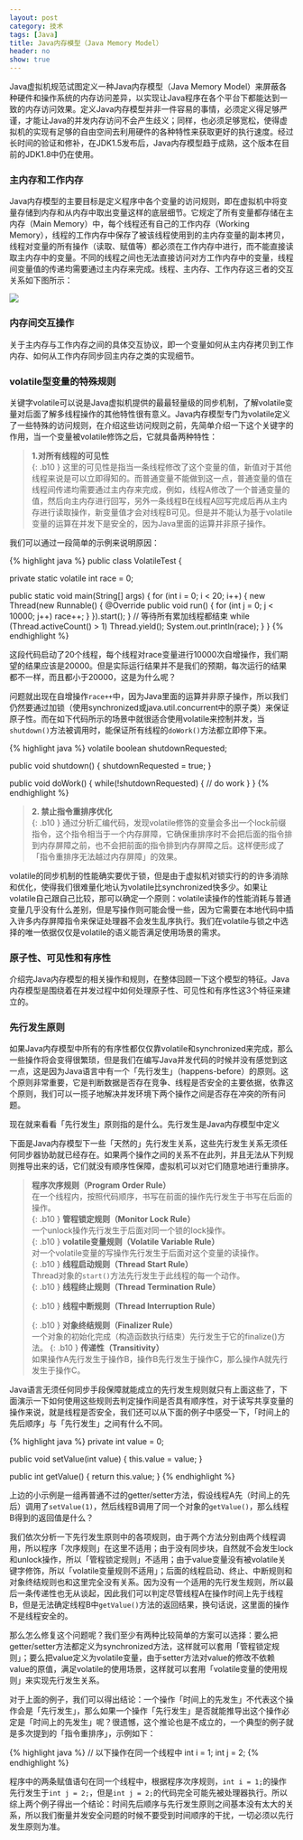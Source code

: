 ```yaml
---
layout: post
category: 技术
tags: [Java]
title: Java内存模型（Java Memory Model）
header: no
show: true
---
```


Java虚拟机规范试图定义一种Java内存模型（Java Memory Model）来屏蔽各种硬件和操作系统的内存访问差异，以实现让Java程序在各个平台下都能达到一致的内存访问效果。定义Java内存模型并非一件容易的事情，必须定义得足够严谨，才能让Java的并发内存访问不会产生歧义；同样，也必须足够宽松，使得虚拟机的实现有足够的自由空间去利用硬件的各种特性来获取更好的执行速度。经过长时间的验证和修补，在JDK1.5发布后，Java内存模型趋于成熟，这个版本在目前的JDK1.8中仍在使用。

### 主内存和工作内存

Java内存模型的主要目标是定义程序中各个变量的访问规则，即在虚拟机中将变量存储到内存和从内存中取出变量这样的底层细节。它规定了所有变量都存储在主内存（Main Memory）中，每个线程还有自己的工作内存（Working Memory），线程的工作内存中保存了被该线程使用到的主内存变量的副本拷贝，线程对变量的所有操作（读取、赋值等）都必须在工作内存中进行，而不能直接读取主内存中的变量。不同的线程之间也无法直接访问对方工作内存中的变量，线程间变量值的传递均需要通过主内存来完成。线程、主内存、工作内存这三者的交互关系如下图所示：

![](http://cdn4.infoqstatic.com/statics_s2_20160301-0105u1/resource/articles/java-memory-model-1/zh/resources/11.png)

### 内存间交互操作

关于主内存与工作内存之间的具体交互协议，即一个变量如何从主内存拷贝到工作内存、如何从工作内存同步回主内存之类的实现细节。

### volatile型变量的特殊规则

关键字volatile可以说是Java虚拟机提供的最最轻量级的同步机制，了解volatile变量对后面了解多线程操作的其他特性很有意义。Java内存模型专门为volatile定义了一些特殊的访问规则，在介绍这些访问规则之前，先简单介绍一下这个关键字的作用，当一个变量被volatile修饰之后，它就具备两种特性：

> **1.对所有线程的可见性**  
> {: .b10 }
> 这里的可见性是指当一条线程修改了这个变量的值，新值对于其他线程来说是可以立即得知的。而普通变量不能做到这一点，普通变量的值在线程间传递均需要通过主内存来完成，例如，线程A修改了一个普通变量的值，然后向主内存进行回写，另外一条线程B在线程A回写完成后再从主内存进行读取操作，新变量值才会对线程B可见。但是并不能认为基于volatile变量的运算在并发下是安全的，因为Java里面的运算并非原子操作。

我们可以通过一段简单的示例来说明原因：  

{% highlight java %}
public class VolatileTest {

  private static volatile int race = 0;

  public static void main(String[] args) {
	  for (int i = 0; i < 20; i++) {
		  new Thread(new Runnable() {
			  @Override
			  public void run() {
				  for (int j = 0; j < 10000; j++)
					  race++;
			  }
		  }).start();
	  }
	  // 等待所有累加线程都结束
	  while (Thread.activeCount() > 1)
		  Thread.yield();
	  System.out.println(race);
  }
}
{% endhighlight %}

这段代码启动了20个线程，每个线程对race变量进行10000次自增操作，我们期望的结果应该是20000。但是实际运行结果并不是我们的预期，每次运行的结果都不一样，而且都小于20000，这是为什么呢？

问题就出现在自增操作`race++`中，因为Java里面的运算并非原子操作，所以我们仍然要通过加锁（使用synchronized或java.util.concurrent中的原子类）来保证原子性。而在如下代码所示的场景中就很适合使用volatile来控制并发，当`shutdown()`方法被调用时，能保证所有线程的`doWork()`方法都立即停下来。

{% highlight java %}
volatile boolean shutdownRequested;

public void shutdown() {
	shutdownRequested = true;
}

public void doWork() {
	while(!shutdownRequested) {
		// do work
	}
}
{% endhighlight %}

> **2. 禁止指令重排序优化**  
> {: .b10 }
> 通过分析汇编代码，发现volatile修饰的变量会多出一个lock前缀指令，这个指令相当于一个内存屏障，它确保重排序时不会把后面的指令排到内存屏障之前，也不会把前面的指令排到内存屏障之后。这样便形成了「指令重排序无法越过内存屏障」的效果。

volatile的同步机制的性能确实要优于锁，但是由于虚拟机对锁实行的的许多消除和优化，使得我们很难量化地认为volatile比synchronized快多少。如果让volatile自己跟自己比较，那可以确定一个原则：volatile读操作的性能消耗与普通变量几乎没有什么差别，但是写操作则可能会慢一些，因为它需要在本地代码中插入许多内存屏障指令来保证处理器不会发生乱序执行。我们在volatile与锁之中选择的唯一依据仅仅是volatile的语义能否满足使用场景的需求。

### 原子性、可见性和有序性

介绍完Java内存模型的相关操作和规则，在整体回顾一下这个模型的特征。Java内存模型是围绕着在并发过程中如何处理原子性、可见性和有序性这3个特征来建立的。

### 先行发生原则

如果Java内存模型中所有的有序性都仅仅靠volatile和synchronized来完成，那么一些操作将会变得很繁琐，但是我们在编写Java并发代码的时候并没有感觉到这一点，这是因为Java语言中有一个「先行发生」（happens-before）的原则。这个原则非常重要，它是判断数据是否存在竞争、线程是否安全的主要依据，依靠这个原则，我们可以一揽子地解决并发环境下两个操作之间是否存在冲突的所有问题。

现在就来看看「先行发生」原则指的是什么。先行发生是Java内存模型中定义

下面是Java内存模型下一些「天然的」先行发生关系，这些先行发生关系无须任何同步器协助就已经存在。如果两个操作之间的关系不在此列，并且无法从下列规则推导出来的话，它们就没有顺序性保障，虚拟机可以对它们随意地进行重排序。

> **程序次序规则（Program Order Rule）**  
> 在一个线程内，按照代码顺序，书写在前面的操作先行发生于书写在后面的操作。  
> {: .b10 }
> **管程锁定规则（Monitor Lock Rule）**  
> 一个unlock操作先行发生于后面对同一个锁的lock操作。  
> {: .b10 }
> **volatile变量规则（Volatile Variable Rule）**  
> 对一个volatile变量的写操作先行发生于后面对这个变量的读操作。  
> {: .b10 }
> **线程启动规则（Thread Start Rule）**  
> Thread对象的`start()`方法先行发生于此线程的每一个动作。  
> {: .b10 }
> **线程终止规则（Thread Termination Rule）**  
>
> {: .b10 }
> **线程中断规则（Thread Interruption Rule）**  
>
> {: .b10 }
> **对象终结规则（Finalizer Rule）**  
> 一个对象的初始化完成（构造函数执行结束）先行发生于它的finalize()方法。
> {: .b10 }
> **传递性（Transitivity）**  
> 如果操作A先行发生于操作B，操作B先行发生于操作C，那么操作A就先行发生于操作C。

Java语言无须任何同步手段保障就能成立的先行发生规则就只有上面这些了，下面演示一下如何使用这些规则去判定操作间是否具有顺序性，对于读写共享变量的操作来说，就是线程是否安全，我们还可以从下面的例子中感受一下，「时间上的先后顺序」与「先行发生」之间有什么不同。

{% highlight java %}
private int value = 0;

public void setValue(int value) {
	this.value = value;
}

public int getValue() {
	return this.value;
}
{% endhighlight %}

上边的小示例是一组再普通不过的getter/setter方法，假设线程A先（时间上的先后）调用了`setValue(1)`，然后线程B调用了同一个对象的`getValue()`，那么线程B得到的返回值是什么？

我们依次分析一下先行发生原则中的各项规则，由于两个方法分别由两个线程调用，所以程序「次序规则」在这里不适用；由于没有同步块，自然就不会发生lock和unlock操作，所以「管程锁定规则」不适用；由于value变量没有被volatile关键字修饰，所以「volatile变量规则不适用」；后面的线程启动、终止、中断规则和对象终结规则也和这里完全没有关系。因为没有一个适用的先行发生规则，所以最后一条传递性也无从谈起，因此我们可以判定尽管线程A在操作时间上先于线程B，但是无法确定线程B中`getValue()`方法的返回结果，换句话说，这里面的操作不是线程安全的。

那么怎么修复这个问题呢？我们至少有两种比较简单的方案可以选择：要么把getter/setter方法都定义为synchronized方法，这样就可以套用「管程锁定规则」；要么把value定义为volatile变量，由于setter方法对value的修改不依赖value的原值，满足volatile的使用场景，这样就可以套用「volatile变量的使用规则」来实现先行发生关系。

对于上面的例子，我们可以得出结论：一个操作「时间上的先发生」不代表这个操作会是「先行发生」，那么如果一个操作「先行发生」是否就能推导出这个操作必定是「时间上的先发生」呢？很遗憾，这个推论也是不成立的，一个典型的例子就是多次提到的「指令重排序」，示例如下：

{% highlight java %}
// 以下操作在同一个线程中
int i = 1;
int j = 2;
{% endhighlight %}

程序中的两条赋值语句在同一个线程中，根据程序次序规则，`int i = 1;`的操作先行发生于`int j = 2;`，但是`int j = 2;`的代码完全可能先被处理器执行。所以综上两个例子得出一个结论：时间先后顺序与先行发生原则之间基本没有太大的关系，所以我们衡量并发安全问题的时候不要受到时间顺序的干扰，一切必须以先行发生原则为准。
